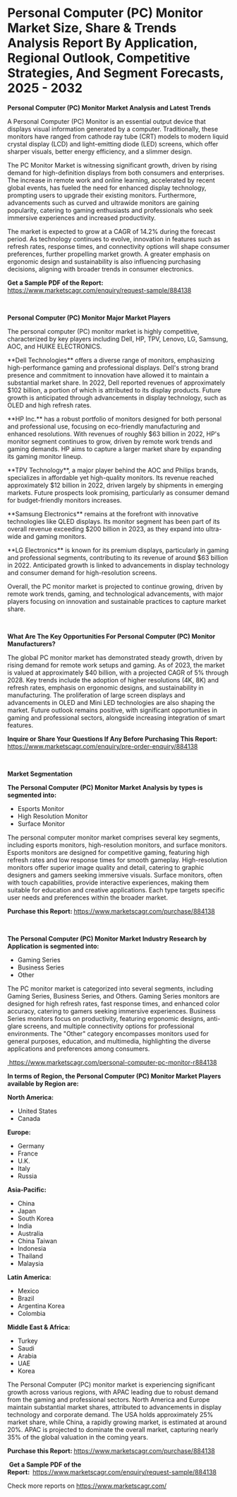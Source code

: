 <p><h1>Personal Computer (PC) Monitor Market Size, Share & Trends Analysis Report By Application, Regional Outlook, Competitive Strategies, And Segment Forecasts, 2025 - 2032</h1></p><p><strong>Personal Computer (PC) Monitor Market Analysis and Latest Trends</strong></p>
<p><p>A Personal Computer (PC) Monitor is an essential output device that displays visual information generated by a computer. Traditionally, these monitors have ranged from cathode ray tube (CRT) models to modern liquid crystal display (LCD) and light-emitting diode (LED) screens, which offer sharper visuals, better energy efficiency, and a slimmer design. </p><p>The PC Monitor Market is witnessing significant growth, driven by rising demand for high-definition displays from both consumers and enterprises. The increase in remote work and online learning, accelerated by recent global events, has fueled the need for enhanced display technology, prompting users to upgrade their existing monitors. Furthermore, advancements such as curved and ultrawide monitors are gaining popularity, catering to gaming enthusiasts and professionals who seek immersive experiences and increased productivity.</p><p>The market is expected to grow at a CAGR of 14.2% during the forecast period. As technology continues to evolve, innovation in features such as refresh rates, response times, and connectivity options will shape consumer preferences, further propelling market growth. A greater emphasis on ergonomic design and sustainability is also influencing purchasing decisions, aligning with broader trends in consumer electronics.</p></p>
<p><strong>Get a Sample PDF of the Report:&nbsp;</strong> <a href="https://www.marketscagr.com/enquiry/request-sample/884138?utm_campaign=3529&utm_medium=2&utm_source=Github&utm_content=ia&utm_term=06042025&utm_id=personal-computer-pc-monitor">https://www.marketscagr.com/enquiry/request-sample/884138</a></p>
<p>&nbsp;</p>
<p><strong>Personal Computer (PC) Monitor Major Market Players</strong></p>
<p><p>The personal computer (PC) monitor market is highly competitive, characterized by key players including Dell, HP, TPV, Lenovo, LG, Samsung, AOC, and HUIKE ELECTRONICS. </p><p>**Dell Technologies** offers a diverse range of monitors, emphasizing high-performance gaming and professional displays. Dell's strong brand presence and commitment to innovation have allowed it to maintain a substantial market share. In 2022, Dell reported revenues of approximately $102 billion, a portion of which is attributed to its display products. Future growth is anticipated through advancements in display technology, such as OLED and high refresh rates.</p><p>**HP Inc.** has a robust portfolio of monitors designed for both personal and professional use, focusing on eco-friendly manufacturing and enhanced resolutions. With revenues of roughly $63 billion in 2022, HP's monitor segment continues to grow, driven by remote work trends and gaming demands. HP aims to capture a larger market share by expanding its gaming monitor lineup.</p><p>**TPV Technology**, a major player behind the AOC and Philips brands, specializes in affordable yet high-quality monitors. Its revenue reached approximately $12 billion in 2022, driven largely by shipments in emerging markets. Future prospects look promising, particularly as consumer demand for budget-friendly monitors increases.</p><p>**Samsung Electronics** remains at the forefront with innovative technologies like QLED displays. Its monitor segment has been part of its overall revenue exceeding $200 billion in 2023, as they expand into ultra-wide and gaming monitors.</p><p>**LG Electronics** is known for its premium displays, particularly in gaming and professional segments, contributing to its revenue of around $63 billion in 2022. Anticipated growth is linked to advancements in display technology and consumer demand for high-resolution screens.</p><p>Overall, the PC monitor market is projected to continue growing, driven by remote work trends, gaming, and technological advancements, with major players focusing on innovation and sustainable practices to capture market share.</p></p>
<p>&nbsp;</p>
<p><strong>What Are The Key Opportunities For Personal Computer (PC) Monitor Manufacturers?</strong></p>
<p><p>The global PC monitor market has demonstrated steady growth, driven by rising demand for remote work setups and gaming. As of 2023, the market is valued at approximately $40 billion, with a projected CAGR of 5% through 2028. Key trends include the adoption of higher resolutions (4K, 8K) and refresh rates, emphasis on ergonomic designs, and sustainability in manufacturing. The proliferation of large screen displays and advancements in OLED and Mini LED technologies are also shaping the market. Future outlook remains positive, with significant opportunities in gaming and professional sectors, alongside increasing integration of smart features.</p></p>
<p><strong>Inquire or Share Your Questions If Any Before Purchasing This Report:</strong> <a href="https://www.marketscagr.com/enquiry/pre-order-enquiry/884138?utm_campaign=3529&utm_medium=2&utm_source=Github&utm_content=ia&utm_term=06042025&utm_id=personal-computer-pc-monitor">https://www.marketscagr.com/enquiry/pre-order-enquiry/884138</a></p>
<p>&nbsp;</p>
<p><strong>Market Segmentation</strong></p>
<p><strong>The Personal Computer (PC) Monitor Market Analysis by types is segmented into:</strong></p>
<p><ul><li>Esports Monitor</li><li>High Resolution Monitor</li><li>Surface Monitor</li></ul></p>
<p><p>The personal computer monitor market comprises several key segments, including esports monitors, high-resolution monitors, and surface monitors. Esports monitors are designed for competitive gaming, featuring high refresh rates and low response times for smooth gameplay. High-resolution monitors offer superior image quality and detail, catering to graphic designers and gamers seeking immersive visuals. Surface monitors, often with touch capabilities, provide interactive experiences, making them suitable for education and creative applications. Each type targets specific user needs and preferences within the broader market.</p></p>
<p><strong>Purchase this Report:&nbsp;</strong><a href="https://www.marketscagr.com/purchase/884138?utm_campaign=3529&utm_medium=2&utm_source=Github&utm_content=ia&utm_term=06042025&utm_id=personal-computer-pc-monitor">https://www.marketscagr.com/purchase/884138</a></p>
<p>&nbsp;</p>
<p><strong>The Personal Computer (PC) Monitor Market Industry Research by Application is segmented into:</strong></p>
<p><ul><li>Gaming Series</li><li>Business Series</li><li>Other</li></ul></p>
<p><p>The PC monitor market is categorized into several segments, including Gaming Series, Business Series, and Others. Gaming Series monitors are designed for high refresh rates, fast response times, and enhanced color accuracy, catering to gamers seeking immersive experiences. Business Series monitors focus on productivity, featuring ergonomic designs, anti-glare screens, and multiple connectivity options for professional environments. The "Other" category encompasses monitors used for general purposes, education, and multimedia, highlighting the diverse applications and preferences among consumers.</p></p>
<p><a href="https://www.marketscagr.com/personal-computer-pc-monitor-r884138?utm_campaign=3529&utm_medium=2&utm_source=Github&utm_content=ia&utm_term=06042025&utm_id=personal-computer-pc-monitor">&nbsp;https://www.marketscagr.com/personal-computer-pc-monitor-r884138</a></p>
<p><strong>In terms of Region, the Personal Computer (PC) Monitor Market Players available by Region are:</strong></p>
<p>
    <p> <strong> North America: </strong>
        <ul>
            <li>United States</li>
            <li>Canada</li>
        </ul>
        </p> 
    <p> <strong> Europe: </strong>
        <ul>
            <li>Germany</li>
            <li>France</li>
            <li>U.K.</li>
            <li>Italy</li>
            <li>Russia</li>
        </ul>
        </p> 
    <p> <strong> Asia-Pacific: </strong>
        <ul>
            <li>China</li>
            <li>Japan</li>
            <li>South Korea</li>
            <li>India</li>
            <li>Australia</li>
            <li>China Taiwan</li>
            <li>Indonesia</li>
            <li>Thailand</li>
            <li>Malaysia</li>
        </ul>
        </p> 
    <p> <strong> Latin America: </strong>
        <ul>
            <li>Mexico</li>
            <li>Brazil</li>
            <li>Argentina Korea</li>
            <li>Colombia</li>
        </ul>
        </p> 
    <p> <strong> Middle East & Africa: </strong>
        <ul>
            <li>Turkey</li>
            <li>Saudi</li>
            <li>Arabia</li>
            <li>UAE</li>
            <li>Korea</li>
        </ul>
    </p>
    </p>
<p><p>The Personal Computer (PC) monitor market is experiencing significant growth across various regions, with APAC leading due to robust demand from the gaming and professional sectors. North America and Europe maintain substantial market shares, attributed to advancements in display technology and corporate demand. The USA holds approximately 25% market share, while China, a rapidly growing market, is estimated at around 20%. APAC is projected to dominate the overall market, capturing nearly 35% of the global valuation in the coming years.</p></p>
<p><strong>Purchase this Report: </strong><a href="https://www.marketscagr.com/purchase/884138?utm_campaign=3529&utm_medium=2&utm_source=Github&utm_content=ia&utm_term=06042025&utm_id=personal-computer-pc-monitor">https://www.marketscagr.com/purchase/884138</a></p>
<p>&nbsp;<strong>Get a Sample PDF of the Report:&nbsp;&nbsp;</strong><a href="https://www.marketscagr.com/enquiry/request-sample/884138?utm_campaign=3529&utm_medium=2&utm_source=Github&utm_content=ia&utm_term=06042025&utm_id=personal-computer-pc-monitor">https://www.marketscagr.com/enquiry/request-sample/884138</a></p>
<p><strong></strong></p>
<p>Check more reports on <a href="https://www.marketscagr.com/?utm_campaign=3529&utm_medium=2&utm_source=Github&utm_content=ia&utm_term=06042025&utm_id=personal-computer-pc-monitor">https://www.marketscagr.com/</a></p>